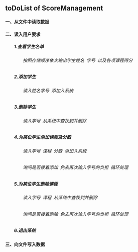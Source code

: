 ﻿## toDoList of ScoreManagement
#### 一、从文件中读取数据
#### 二、读入用户要求
##### &emsp;&emsp;1.查看学生名单
###### &emsp;&emsp;&emsp;&emsp;按照存储顺序依次输出学生姓名&ensp;学号&ensp;以及各项课程得分
##### &emsp;&emsp;2.添加学生
###### &emsp;&emsp;&emsp;&emsp;读入姓名学号&ensp;添加入系统
##### &emsp;&emsp;3.删除学生
###### &emsp;&emsp;&emsp;&emsp;读入学号&ensp;从系统中查找到并删除
##### &emsp;&emsp;4.为某位学生添加课程及分数
###### &emsp;&emsp;&emsp;&emsp;读入学号&ensp;课程&ensp;分数&ensp;添加入系统
###### &emsp;&emsp;&emsp;&emsp;询问是否接着添加&ensp;免去再次输入学号的负担&ensp;循环处理
##### &emsp;&emsp;5.为某位学生删除课程
###### &emsp;&emsp;&emsp;&emsp;读入学号&ensp;课程&ensp;从系统中查找到并删除
###### &emsp;&emsp;&emsp;&emsp;询问是否接着删除&ensp;免去再次输入学号的负担&ensp;循环处理
##### &emsp;&emsp;6.退出系统
#### 三、向文件写入数据